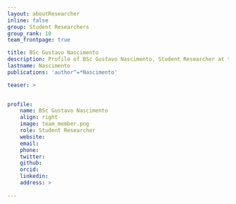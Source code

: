 ```yaml
---
layout: aboutResearcher
inline: false
group: Student Researchers
group_rank: 10
team_frontpage: true

title: BSc Gustavo Nascimento
description: Profile of BSc Gustavo Nascimento, Student Researcher at the FEELab Group.
lastname: Nascimento
publications: 'author^=*Nascimento'

teaser: >
    

profile:
    name: BSc Gustavo Nascimento
    align: right
    image: team_member.png
    role: Student Researcher
    website: 
    email: 
    phone:
    twitter: 
    github: 
    orcid: 
    linkedin: 
    address: >
        
---
```



